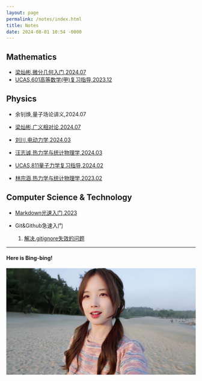 ```yaml
---
layout: page
permalink: /notes/index.html
title: Notes
date: 2024-08-01 10:54 -0000
---
```




## Mathematics

- [梁灿彬,微分几何入门,2024.07](https://collapsar0615.github.io/mypaper/notes/梁灿彬微分几何入门.pdf)
- [UCAS,601高等数学(甲)复习指导,2023.12 ](https://collapsar0615.github.io/mypaper/notes/601.pdf)

## Physics

- 余钊焕,量子场论讲义,2024.07
  
- [梁灿彬,广义相对论,2024.07](https://github.com/Collapsar0615/MyNotes/blob/main/General%20Relativity/main.pdf)
- [刘川,电动力学,2024.03](https://collapsar0615.github.io/mypaper/notes/刘川电动力学.pdf)  
- [汪志诚,热力学与统计物理学,2024.03 ](https://collapsar0615.github.io/mypaper/notes/汪志诚热统.pdf) 
- [UCAS,811量子力学复习指导,2024.02 ](https://collapsar0615.github.io/mypaper/notes/811.pdf) 
- [林宗涵,热力学与统计物理学,2023.02 ](https://collapsar0615.github.io/mypaper/notes/林宗涵热统.pdf)  


## Computer Science & Technology

- [Markdown光速入门,2023](https://collapsar0615.github.io/blogs/text)<br>
  
- Git&Github急速入门
  1. [解决.gitignore失效的问题](https://cloud.tencent.com/developer/article/2220223)

---

#### Here is Bing-bing!

<div>
<img src="/images/WBB.jpg">
</div>
<br>


